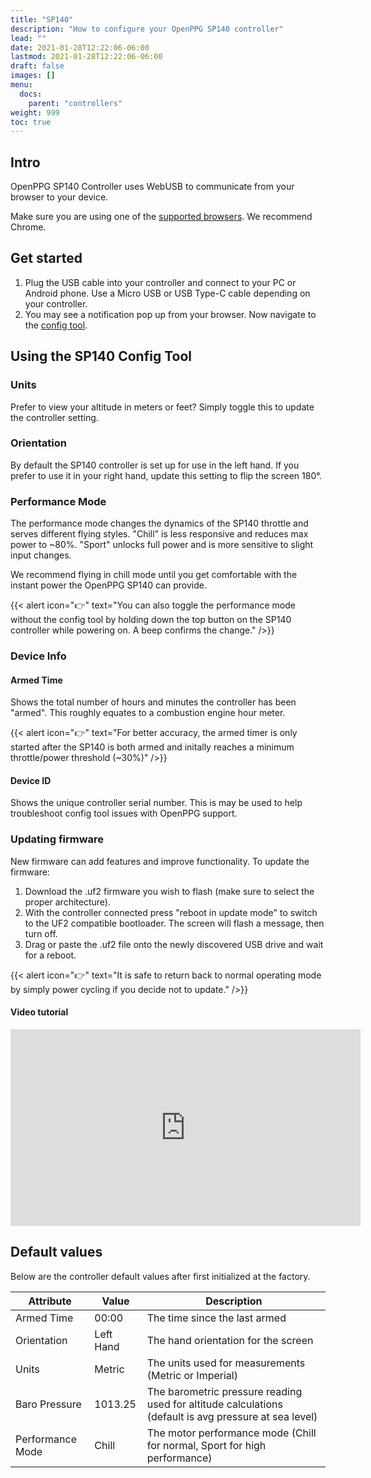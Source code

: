 ```yaml
---
title: "SP140"
description: "How to configure your OpenPPG SP140 controller"
lead: ""
date: 2021-01-28T12:22:06-06:00
lastmod: 2021-01-28T12:22:06-06:00
draft: false
images: []
menu:
  docs:
    parent: "controllers"
weight: 999
toc: true
---
```


## Intro

OpenPPG SP140 Controller uses WebUSB to communicate from your browser to your device.

Make sure you are using one of the [supported browsers](https://caniuse.com/webusb).
We recommend Chrome.

## Get started

1. Plug the USB cable into your controller and connect to your PC or Android phone. Use a Micro USB or USB Type-C cable depending on your controller.
2. You may see a notification pop up from your browser. Now navigate to the [config tool](/configurators/sp140/).

## Using the SP140 Config Tool

### Units

Prefer to view your altitude in meters or feet? Simply toggle this to update the controller setting.

### Orientation

By default the SP140 controller is set up for use in the left hand. If you prefer to use it in your right hand, update this setting to flip the screen 180°.

### Performance Mode

The performance mode changes the dynamics of the SP140 throttle and serves different flying styles.
"Chill" is less responsive and reduces max power to ~80%. "Sport" unlocks full power and is more sensitive to slight input changes.

We recommend flying in chill mode until you get comfortable with the instant power the OpenPPG SP140 can provide.

{{< alert icon="👉" text="You can also toggle the performance mode without the config tool by holding down the top button on the SP140 controller while powering on. A beep confirms the change." />}}

### Device Info

#### Armed Time

Shows the total number of hours and minutes the controller has been "armed". This roughly equates to a combustion engine hour meter.

{{< alert icon="👉" text="For better accuracy, the armed timer is only started after the SP140 is both armed and initally reaches a minimum throttle/power threshold (~30%)" />}}

#### Device ID

Shows the unique controller serial number. This is may be used to help troubleshoot config tool issues with OpenPPG support.

### Updating firmware

New firmware can add features and improve functionality. To update the firmware:

1. Download the .uf2 firmware you wish to flash (make sure to select the proper architecture).
2. With the controller connected press "reboot in update mode" to switch to the UF2 compatible bootloader. The screen will flash a message, then turn off.
3. Drag or paste the .uf2 file onto the newly discovered USB drive and wait for a reboot.

{{< alert icon="👉" text="It is safe to return back to normal operating mode by simply power cycling if you decide not to update." />}}

#### Video tutorial

<div class="video-responsive">
  <iframe width="560" height="315" src="https://www.youtube-nocookie.com/embed/MIZHTu1QIDs" title="YouTube video player" frameborder="0" allow="accelerometer; autoplay; clipboard-write; encrypted-media; gyroscope; picture-in-picture" allowfullscreen></iframe>
</div>


## Default values

Below are the controller default values after first initialized at the factory.

| Attribute        | Value     | Description                                                                 |
| ---------------- | --------- | ----------------------------------------------------------------------- |
| Armed Time       | 00:00     | The time since the last armed                        |
| Orientation      | Left Hand | The hand orientation for the screen                     |
| Units            | Metric    | The units used for measurements (Metric or Imperial)              |
| Baro Pressure    | 1013.25   | The barometric pressure reading used for altitude calculations (default is avg pressure at sea level)   |
| Performance Mode | Chill  | The motor performance mode (Chill for normal, Sport for high performance) |
